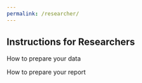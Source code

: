 ```yaml
---
permalink: /researcher/
---
```



## Instructions for Researchers

How to prepare your data

How to prepare your report
